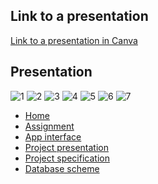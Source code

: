 ## Link to a presentation
[Link to a presentation in Canva](https://www.canva.com/design/DAGGvFku2sM/qU1MFVZSst-Henhap-_RYw/edit?utm_content=DAGGvFku2sM&utm_campaign=designshare&utm_medium=link2&utm_source=sharebutton)

## Presentation
![1](https://github.com/fpmi-tp2024/tpmp-gpd-lab10-hryakopluxi/assets/60287872/ec5149e2-d2ca-4d51-8d39-30b3439da9ab)
![2](https://github.com/fpmi-tp2024/tpmp-gpd-lab10-hryakopluxi/assets/60287872/13217d52-0bef-4a84-860a-fe49ac384784)
![3](https://github.com/fpmi-tp2024/tpmp-gpd-lab10-hryakopluxi/assets/60287872/0bb42e06-a82a-489c-96ac-b81bb92062a3)
![4](https://github.com/fpmi-tp2024/tpmp-gpd-lab10-hryakopluxi/assets/60287872/8206918d-f1d1-4fa3-9538-193e579a2fd5)
![5](https://github.com/fpmi-tp2024/tpmp-gpd-lab10-hryakopluxi/assets/60287872/8a2a85fd-502c-4451-ac00-a9c0283fc85c)
![6](https://github.com/fpmi-tp2024/tpmp-gpd-lab10-hryakopluxi/assets/60287872/6007733e-fa9e-4d12-b7e3-12d7696b59a1)
![7](https://github.com/fpmi-tp2024/tpmp-gpd-lab10-hryakopluxi/assets/60287872/5a98b2b9-d407-41fe-a386-1eefe5a539aa)

<link rel="stylesheet" href="/assets/css/style.scss">

<div class="sidebar">
    <ul>
        <li><a href="https://fpmi-tp2024.github.io/tpmp-gpd-lab10-hryakopluxi/index.html">Home</a></li>
        <li><a href="https://fpmi-tp2024.github.io/tpmp-gpd-lab10-hryakopluxi/assignment.html">Assignment</a></li>
        <li><a href="https://fpmi-tp2024.github.io/tpmp-gpd-lab10-hryakopluxi/interface.html">App interface</a></li>
        <li><a href="https://fpmi-tp2024.github.io/tpmp-gpd-lab10-hryakopluxi/presentation.html">Project presentation</a></li>
        <li><a href="https://fpmi-tp2024.github.io/tpmp-gpd-lab10-hryakopluxi/specification.html">Project specification</a></li>
        <li><a href="https://fpmi-tp2024.github.io/tpmp-gpd-lab10-hryakopluxi/database.html">Database scheme</a></li>
    </ul>
</div>
